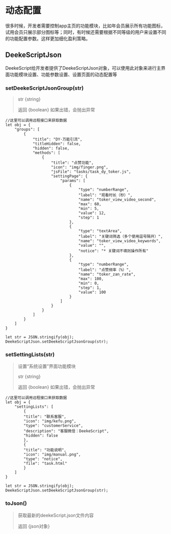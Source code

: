 # 动态配置

很多时候，开发者需要控制app主页的功能模块，比如年会员展示所有功能图标，试用会员只展示部分图标等；同时，有时候还需要根据不同等级的用户来设置不同的功能配置参数。这样更加细化盈利策略。

## DeekeScriptJson

DeekeScript给开发者提供了DeekeScriptJson对象，可以使用此对象来进行主界面功能模块设置、功能参数设置、设置页面的动态配置等

### setDeekeScriptJsonGroup(str)

> str {string}
> 
> 返回 {boolean} 如果出错，会抛出异常
>

```
//这里可以调用远程接口来获取数据
let obj = {
    "groups": [
        {
            "title": "DY·万能引流",
            "titleHidden": false,
            "hidden": false,
            "methods": [
                {
                    "title": "点赞功能",
                    "icon": "img/finger.png",
                    "jsFile": "tasks/task_dy_toker.js",
                    "settingPage": {
                        "params": [
                            {
                                "type": "numberRange",
                                "label": "观看时长（秒）",
                                "name": "toker_view_video_second",
                                "max": 60,
                                "min": 5,
                                "value": 12,
                                "step": 1
                            },
                            {
                                "type": "textArea",
                                "label": "关键词筛选（多个使用逗号隔开）",
                                "name": "toker_view_video_keywords",
                                "value": "",
                                "notice": "* 关键词不填则操作所有"
                            },
                            {
                                "type": "numberRange",
                                "label": "点赞频率（%）",
                                "name": "toker_zan_rate",
                                "max": 100,
                                "min": 0,
                                "step": 1,
                                "value": 100
                            }
                        ]
                    }
                }
            ]
        }
    ]
}

let str = JSON.stringify(obj);
DeekeScriptJson.setDeekeScriptJsonGroup(str);
```


### setSettingLists(str)

> 设置“系统设置”界面功能模块
> 
> str {string}
> 
> 返回 {boolean} 如果出错，会抛出异常

```
//这里可以调用远程接口来获取数据
let obj = {
    "settingLists": [
        {
        "title": "联系客服",
        "icon": "img/kefu.png",
        "type": "customerService",
        "description": "客服微信：DeekeScript",
        "hidden": false
        },
        {
        "title": "功能说明",
        "icon": "img/manual.png",
        "type": "notice",
        "file": "task.html"
        }
    ]
}

let str = JSON.stringify(obj);
DeekeScriptJson.setDeekeScriptJsonGroup(str);
```

### toJson()

> 获取最新的deekeScript.json文件内容
> 
> 返回 {json对象}
